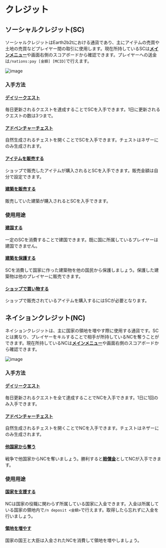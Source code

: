 # クレジット
## ソーシャルクレジット(SC)
ソーシャルクレジットはEarth2b2tにおける通貨であり、主にアイテムの売買や土地の売買などプレイヤー間の取引に使用します。現在所持しているSCは[**メインメニュー**](/guide/menu)や画面右側のスコアボードから確認できます。プレイヤーへの送金は```/nations:pay [金額] [MCID]```で行えます。

![image](https://user-images.githubusercontent.com/80201746/182032824-e2936950-8642-4c16-ad74-f8995b637635.png)

### 入手方法
#### [**デイリークエスト**](/guide/dailyquest)
毎日更新されるクエストを達成することでSCを入手できます。1日に更新されるクエストの数は3つまで。

#### [**アドベンチャーチェスト**](/guide/adventurechest)
自然生成されるチェストを開くことでSCを入手できます。チェストはネザーにのみ生成されます。

#### [**アイテムを販売する**](/guide/chestshop)
ショップで販売したアイテムが購入されるとSCを入手できます。販売金額は自分で設定できます。

#### [**建築を販売する**](/guide/houseprotect)
販売していた建築が購入されるとSCを入手できます。

### 使用用途
#### [**建国する**](/guide/nation)
一定のSCを消費することで建国できます。既に国に所属しているプレイヤーは建国できません。

#### [**建築を保護する**](/guide/houseprotect)
SCを消費して国家に作った建築物を他の国民から保護しましょう。保護した建築物は他のプレイヤーに販売できます。

#### [**ショップで買い物する**](/guide/chestshop)
ショップで販売されているアイテムを購入するにはSCが必要となります。

## ネイションクレジット(NC)
ネイションクレジットは、主に国家の領地を増やす際に使用する通貨です。SCとは異なり、プレイヤーをキルすることで相手が所持しているNCを奪うことができます。現在所持しているNCは[**メインメニュー**](/guide/menu)や画面右側のスコアボードから確認できます。  

![image](https://user-images.githubusercontent.com/80201746/182033841-2daad20d-dd0e-4603-b379-f0568a0563a9.png)

### 入手方法
#### [**デイリークエスト**](/guide/dailyquest)
毎日更新されるクエストを全て達成することでNCを入手できます。1日に1回のみ入手できます。

#### [**アドベンチャーチェスト**](/guide/adventurechest)
自然生成されるチェストを開くことでNCを入手できます。チェストはネザーにのみ生成されます。

#### [**他国家から奪う**](/guide/war)
戦争で他国家からNCを奪いましょう。勝利すると[**賠償金**](/guide/afterwar)としてNCが入手できます。

### 使用用途
#### [**国家を支援する**](/guide/currency) 
NCは国家の役職に関わらず所属している国家に入金できます。入金は所属している国家の領地内で```/n deposit <金額>```で行えます。取得したら忘れずに入金を行いましょう。

#### [**領地を増やす**](/guide/development) 
国家の国王と大臣は入金されたNCを消費して領地を増やしましょう。

